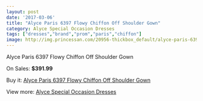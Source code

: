 ```yaml
---
layout: post
date: '2017-03-06'
title: "Alyce Paris 6397 Flowy Chiffon Off Shoulder Gown"
category: Alyce Special Occasion Dresses
tags: ["dresses","brand","prom","paris","chiffon"]
image: http://img.princessan.com/20956-thickbox_default/alyce-paris-6397-flowy-chiffon-off-shoulder-gown.jpg
---
```

Alyce Paris 6397 Flowy Chiffon Off Shoulder Gown

On Sales: **$391.99**
<a href="https://www.princessan.com/en/9477-alyce-paris-6397-flowy-chiffon-off-shoulder-gown.html"><amp-img layout="responsive" width="600" height="600" src="//img.princessan.com/20956-thickbox_default/alyce-paris-6397-flowy-chiffon-off-shoulder-gown.jpg" alt="Alyce Paris 6397 Flowy Chiffon Off Shoulder Gown 0" /></a>
<a href="https://www.princessan.com/en/9477-alyce-paris-6397-flowy-chiffon-off-shoulder-gown.html"><amp-img layout="responsive" width="600" height="600" src="//img.princessan.com/20958-thickbox_default/alyce-paris-6397-flowy-chiffon-off-shoulder-gown.jpg" alt="Alyce Paris 6397 Flowy Chiffon Off Shoulder Gown 1" /></a>
<a href="https://www.princessan.com/en/9477-alyce-paris-6397-flowy-chiffon-off-shoulder-gown.html"><amp-img layout="responsive" width="600" height="600" src="//img.princessan.com/20957-thickbox_default/alyce-paris-6397-flowy-chiffon-off-shoulder-gown.jpg" alt="Alyce Paris 6397 Flowy Chiffon Off Shoulder Gown 2" /></a>

Buy it: [Alyce Paris 6397 Flowy Chiffon Off Shoulder Gown](https://www.princessan.com/en/9477-alyce-paris-6397-flowy-chiffon-off-shoulder-gown.html "Alyce Paris 6397 Flowy Chiffon Off Shoulder Gown")

View more: [Alyce Special Occasion Dresses](https://www.princessan.com/en/77- "Alyce Special Occasion Dresses")